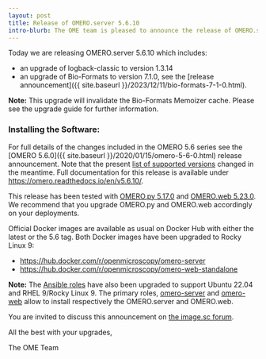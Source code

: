 ```yaml
---
layout: post
title: Release of OMERO.server 5.6.10
intro-blurb: The OME team is pleased to announce the release of OMERO.server 5.6.10
---
```


Today we are releasing OMERO.server 5.6.10 which includes:

- an upgrade of logback-classic to version 1.3.14
- an upgrade of Bio-Formats to version 7.1.0, see the [release announcement]({{ site.baseurl }}/2023/12/11/bio-formats-7-1-0.html).


**Note:** This upgrade will invalidate the Bio-Formats Memoizer cache. Please
see the upgrade guide for further information.


### Installing the Software:

For full details of the changes included in the OMERO 5.6 series see the
[OMERO 5.6.0]({{ site.baseurl }}/2020/01/15/omero-5-6-0.html) release
announcement. Note that the present [list of supported versions](https://omero.readthedocs.io/en/v5.6.10/sysadmins/version-requirements.html) changed in the meantime. Full documentation for this release is available
under <https://omero.readthedocs.io/en/v5.6.10/>.

This release has been tested with
[OMERO.py 5.17.0](https://pypi.org/project/omero-py/5.17.0/) and
[OMERO.web 5.23.0](https://pypi.org/project/omero-web/5.23.0/). We
recommend that you upgrade OMERO.py and OMERO.web accordingly on your deployments.

Official Docker images are available as usual on Docker Hub with either
the latest or the 5.6 tag. Both Docker images have been upgraded to Rocky Linux 9:

* <https://hub.docker.com/r/openmicroscopy/omero-server>
* <https://hub.docker.com/r/openmicroscopy/omero-web-standalone>

**Note:** 
The [Ansible roles](https://galaxy.ansible.com/ui/standalone/namespaces/5249/) have also been upgraded to support Ubuntu 22.04 and RHEL 9/Rocky Linux 9. 
The primary roles, [omero-server](https://galaxy.ansible.com/ui/standalone/roles/ome/omero_server/) and [omero-web](https://galaxy.ansible.com/ui/standalone/roles/ome/omero_web/) allow to install respectively the OMERO.server and OMERO.web.

You are invited to discuss this announcement on
[the image.sc forum](https://forum.image.sc/tags/c/data-management/omero).

All the best with your upgrades,

The OME Team
